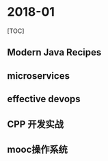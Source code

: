 # 2018-01

[TOC]

## Modern Java Recipes

## microservices

## effective devops

## CPP 开发实战

## mooc操作系统


